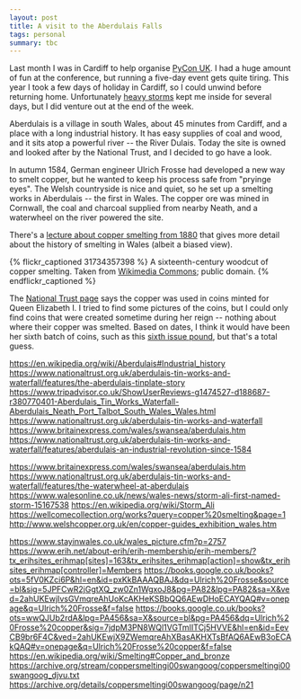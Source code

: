 ```yaml
---
layout: post
title: A visit to the Aberdulais Falls
tags: personal
summary: tbc
---
```


Last month I was in Cardiff to help organise [PyCon UK][pyconuk].
I had a huge amount of fun at the conference, but running a five-day event gets quite tiring.
This year I took a few days of holiday in Cardiff, so I could unwind before returning home.
Unfortunately [heavy storms][bronagh] kept me inside for several days, but I did venture out at the end of the week.

Aberdulais is a village in south Wales, about 45 minutes from Cardiff, and a place with a long industrial history.
It has easy supplies of coal and wood, and it sits atop a powerful river -- the River Dulais.
Today the site is owned and looked after by the National Trust, and I decided to go have a look.

<!-- (Etymology note: the word _Aberdulais_ is Welsh for _mouth of the river Dulais_.
_Aber_ is a Celtic prefix that appears in [lots of place names][aber_name].
More well-known examples are places like Aberdeen and Aberystwyth.) -->

In autumn 1584, German engineer Ulrich Frosse had developed a new way to smelt copper, but he wanted to keep his process safe from "pryinge eyes".
The Welsh countryside is nice and quiet, so he set up a smelting works in Aberdulais -- the first in Wales.
The copper ore was mined in Cornwall, the coal and charcoal supplied from nearby Neath, and a waterwheel on the river powered the site.

There's a [lecture about copper smelting from 1880][lecture] that gives more detail about the history of smelting in Wales (albeit a biased view).

{% flickr_captioned 31734357398 %}
  A sixteenth-century woodcut of copper smelting.
  Taken from [Wikimedia Commons](https://commons.wikimedia.org/wiki/File:Fotothek_df_tg_0000544_Bergwerk_^_Bergbau_^_Verh%C3%BCttung_^_H%C3%BCttenwesen_^_Metallurgie_^_Silberscheidung.jpg); public domain.
{% endflickr_captioned %}

The [National Trust page](https://www.nationaltrust.org.uk/aberdulais-tin-works-and-waterfall/features/aberdulais-an-industrial-revolution-since-1584) says the copper was used in coins minted for Queen Elizabeth I.
I tried to find some pictures of the coins, but I could only find coins that were created sometime during her reign -- nothing about where their copper was smelted.
Based on dates, I think it would have been her sixth batch of coins, such as this [sixth issue pound][six_pound], but that's a total guess.

[pyconuk]: https://2018.pyconuk.org/
[bronagh]: https://www.metoffice.gov.uk/news/releases/2018/storm-bronagh
[aberdulais_falls]: https://en.wikipedia.org/wiki/Aberdulais_Falls
[aber_name]: https://en.wikipedia.org/wiki/Aber_and_Inver_(placename_elements)
[lecture]: https://archive.org/details/coppersmeltingi00swangoog/page/n21
[six_pound]: https://www.baldwin.co.uk/coins/great-britain/pounds/elizabeth-i-sixth-issue-pound-lm63618.html


https://en.wikipedia.org/wiki/Aberdulais#Industrial_history
https://www.nationaltrust.org.uk/aberdulais-tin-works-and-waterfall/features/the-aberdulais-tinplate-story
https://www.tripadvisor.co.uk/ShowUserReviews-g1474527-d188687-r380770401-Aberdulais_Tin_Works_Waterfall-Aberdulais_Neath_Port_Talbot_South_Wales_Wales.html
https://www.nationaltrust.org.uk/aberdulais-tin-works-and-waterfall
https://www.britainexpress.com/wales/swansea/aberdulais.htm
https://www.nationaltrust.org.uk/aberdulais-tin-works-and-waterfall/features/aberdulais-an-industrial-revolution-since-1584

https://www.britainexpress.com/wales/swansea/aberdulais.htm
https://www.nationaltrust.org.uk/aberdulais-tin-works-and-waterfall/features/the-waterwheel-at-aberdulais
https://www.walesonline.co.uk/news/wales-news/storm-ali-first-named-storm-15167538
https://en.wikipedia.org/wiki/Storm_Ali
https://wellcomecollection.org/works?query=copper%20smelting&page=1
http://www.welshcopper.org.uk/en/copper-guides_exhibition_wales.htm

https://www.stayinwales.co.uk/wales_picture.cfm?p=2757
https://www.erih.net/about-erih/erih-membership/erih-members/?tx_erihsites_erihmap[sites]=163&tx_erihsites_erihmap[action]=show&tx_erihsites_erihmap[controller]=Members
https://books.google.co.uk/books?ots=5fV0KZci6P&hl=en&id=pxKkBAAAQBAJ&dq=Ulrich%20Frosse&source=bl&sig=5JPFCwR2jGgtXQ_zw0Zn1WgxoJ8&pg=PA82&lpg=PA82&sa=X&ved=2ahUKEwjIvsGVmqreAhUoKcAKHeKSBbQQ6AEwDHoECAYQAQ#v=onepage&q=Ulrich%20Frosse&f=false
https://books.google.co.uk/books?ots=wwQJUb2rdA&lpg=PA456&sa=X&source=bl&pg=PA456&dq=Ulrich%20Frosse%20copper&sig=7jdpM3PN8WQl1VGTmIITCj5HVVE&hl=en&id=EevCB9br6F4C&ved=2ahUKEwjX9ZWemqreAhXBasAKHXTsBfAQ6AEwB3oECAkQAQ#v=onepage&q=Ulrich%20Frosse%20copper&f=false
https://en.wikipedia.org/wiki/Smelting#Copper_and_bronze
https://archive.org/stream/coppersmeltingi00swangoog/coppersmeltingi00swangoog_djvu.txt
https://archive.org/details/coppersmeltingi00swangoog/page/n21

